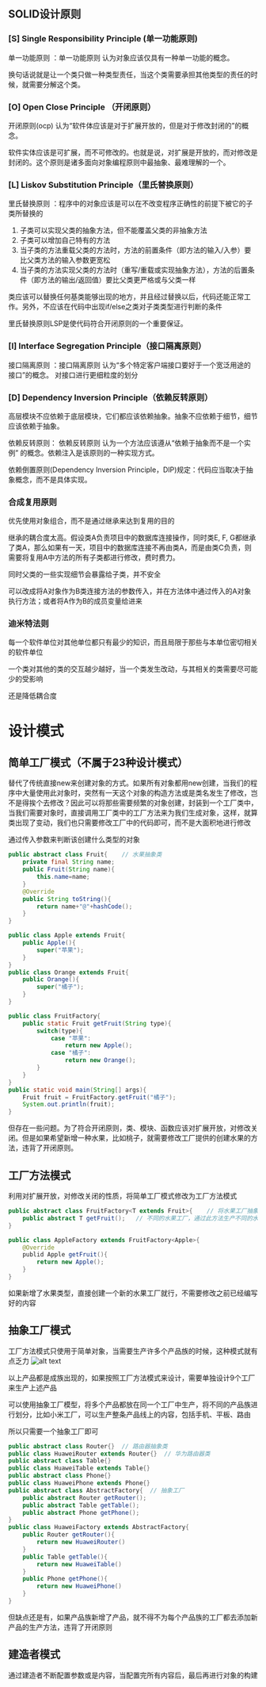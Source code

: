 ## SOLID设计原则
### [S] Single Responsibility Principle (单一功能原则)

单一功能原则 ：单一功能原则 认为对象应该仅具有一种单一功能的概念。

换句话说就是让一个类只做一种类型责任，当这个类需要承担其他类型的责任的时候，就需要分解这个类。

### [O] Open Close Principle （开闭原则）

开闭原则(ocp) 认为“软件体应该是对于扩展开放的，但是对于修改封闭的”的概念。

软件实体应该是可扩展，而不可修改的。也就是说，对扩展是开放的，而对修改是封闭的。这个原则是诸多面向对象编程原则中最抽象、最难理解的一个。
### [L] Liskov Substitution Principle（里氏替换原则）
里氏替换原则 ：程序中的对象应该是可以在不改变程序正确性的前提下被它的子类所替换的

1. 子类可以实现父类的抽象方法，但不能覆盖父类的非抽象方法
2. 子类可以增加自己特有的方法
3. 当子类的方法重载父类的方法时，方法的前置条件（即方法的输入/入参）要比父类方法的输入参数更宽松
4. 当子类的方法实现父类的方法时（重写/重载或实现抽象方法），方法的后置条件（即方法的输出/返回值）要比父类更严格或与父类一样

类应该可以替换任何基类能够出现的地方，并且经过替换以后，代码还能正常工作。另外，不应该在代码中出现if/else之类对子类类型进行判断的条件

里氏替换原则LSP是使代码符合开闭原则的一个重要保证。

### [I] Interface Segregation Principle（接口隔离原则）
接口隔离原则 ：接口隔离原则 认为“多个特定客户端接口要好于一个宽泛用途的接口”的概念。 对接口进行更细粒度的划分

### [D] Dependency Inversion Principle（依赖反转原则）
高层模块不应依赖于底层模块，它们都应该依赖抽象。抽象不应依赖于细节，细节应该依赖于抽象。

依赖反转原则： 依赖反转原则 认为一个方法应该遵从“依赖于抽象而不是一个实例” 的概念。依赖注入是该原则的一种实现方式。

依赖倒置原则(Dependency Inversion Principle，DIP)规定：代码应当取决于抽象概念，而不是具体实现。

### 合成复用原则
优先使用对象组合，而不是通过继承来达到复用的目的

继承的耦合度太高。假设类A负责项目中的数据库连接操作，同时类E, F, G都继承了类A，那么如果有一天，项目中的数据库连接不再由类A，而是由类C负责，则需要将复用A中方法的所有子类都进行修改，费时费力。

同时父类的一些实现细节会暴露给子类，并不安全

可以改成将A对象作为B类连接方法的参数传入，并在方法体中通过传入的A对象执行方法；或者将A作为B的成员变量给进来

### 迪米特法则
每一个软件单位对其他单位都只有最少的知识，而且局限于那些与本单位密切相关的软件单位

一个类对其他的类的交互越少越好，当一个类发生改动，与其相关的类需要尽可能少的受影响

还是降低耦合度

# 设计模式
## 简单工厂模式（不属于23种设计模式）
替代了传统直接new来创建对象的方式。如果所有对象都用new创建，当我们的程序中大量使用此对象时，突然有一天这个对象的构造方法或是类名发生了修改，岂不是得挨个去修改？因此可以将那些需要频繁的对象创建，封装到一个工厂类中，当我们需要对象时，直接调用工厂类中的工厂方法来为我们生成对象，这样，就算类出现了变动，我们也只需要修改工厂中的代码即可，而不是大面积地进行修改

通过传入参数来判断该创建什么类型的对象

```java
public abstract class Fruit{    // 水果抽象类
    private final String name;
    public Fruit(String name){
        this.name=name;
    }
    @Override
    public String toString(){
        return name+"@"+hashCode();
    }
}

public class Apple extends Fruit{
    public Apple(){
        super("苹果");
    }
}
public class Orange extends Fruit{
    public Orange(){
        super("橘子");
    }
}

public class FruitFactory{
    public static Fruit getFruit(String type){
        switch(type){
            case "苹果":
                return new Apple();
            case "橘子":
                return new Orange();
        }
    }
}
public static void main(String[] args){
    Fruit fruit = FruitFactory.getFruit("橘子");
    System.out.println(fruit);
}
```
但存在一些问题。为了符合开闭原则，类、模块、函数应该对扩展开放，对修改关闭。但是如果希望新增一种水果，比如桃子，就需要修改工厂提供的创建水果的方法，违背了开闭原则。

## 工厂方法模式
利用对扩展开放，对修改关闭的性质，将简单工厂模式修改为工厂方法模式

```java
public abstract class FruitFactory<T extends Fruit>{    // 将水果工厂抽象为抽象类，添加泛型T由子类指定水果类型
    public abstract T getFruit();   // 不同的水果工厂，通过此方法生产不同的水果
}

public class AppleFactory extends FruitFactory<Apple>{
    @Override
    publid Apple getFruit(){
        return new Apple();
    }
}
```

如果新增了水果类型，直接创建一个新的水果工厂就行，不需要修改之前已经编写好的内容

## 抽象工厂模式
工厂方法模式只使用于简单对象，当需要生产许多个产品族的时候，这种模式就有点乏力
![alt text](https://file%2B.vscode-resource.vscode-cdn.net/var/folders/8j/9tptyt0x6cg58rglpp99p35w0000gn/T/TemporaryItems/NSIRD_screencaptureui_UA0hAb/%E6%88%AA%E5%B1%8F2024-03-22%2021.05.07.png?version%3D1711112710767)

以上产品都是成族出现的，如果按照工厂方法模式来设计，需要单独设计9个工厂来生产上述产品

可以使用抽象工厂模型，将多个产品都放在同一个工厂中生产，将不同的产品族进行划分，比如小米工厂，可以生产整条产品线上的内容，包括手机、平板、路由

所以只需要一个抽象工厂即可
```java
public abstract class Router{}  // 路由器抽象类
public class HuaweiRouter extends Router{}  // 华为路由器类
public abstract class Table{}
public class HuaweiTable extends Table{}
public abstract class Phone{}
public class HuaweiPhone extends Phone{}
public abstract class AbstractFactory{  // 抽象工厂
    public abstract Router getRouter();
    public abstract Table getTable();
    public abstract Phone getPhone();
}
public class HuaweiFactory extends AbstractFactory{
    public Router getRouter(){
        return new HuaweiRouter()
    }
    public Table getTable(){
        return new HuaweiTable()
    }
    public Phone getPhone(){
        return new HuaweiPhone()
    }
}
```
但缺点还是有，如果产品族新增了产品，就不得不为每个产品族的工厂都去添加新产品的生产方法，违背了开闭原则

## 建造者模式
通过建造者不断配置参数或是内容，当配置完所有内容后，最后再进行对象的构建